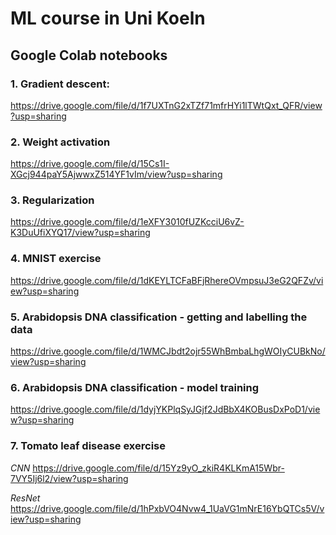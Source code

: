 # ML course in Uni Koeln

## Google Colab notebooks
### 1. Gradient descent:
https://drive.google.com/file/d/1f7UXTnG2xTZf71mfrHYi1lTWtQxt_QFR/view?usp=sharing

### 2. Weight activation
https://drive.google.com/file/d/15Cs1I-XGcj944paY5AjwwxZ514YF1vIm/view?usp=sharing

### 3. Regularization
https://drive.google.com/file/d/1eXFY3010fUZKcciU6vZ-K3DuUfiXYQ17/view?usp=sharing

### 4. MNIST exercise
https://drive.google.com/file/d/1dKEYLTCFaBFjRhereOVmpsuJ3eG2QFZv/view?usp=sharing

### 5. Arabidopsis DNA classification - getting and labelling the data
https://drive.google.com/file/d/1WMCJbdt2ojr55WhBmbaLhgWOIyCUBkNo/view?usp=sharing

### 6. Arabidopsis DNA classification - model training
https://drive.google.com/file/d/1dyjYKPlqSyJGjf2JdBbX4KOBusDxPoD1/view?usp=sharing

### 7. Tomato leaf disease exercise

*CNN*
https://drive.google.com/file/d/15Yz9yO_zkiR4KLKmA15Wbr-7VY5Ij6l2/view?usp=sharing

*ResNet*
https://drive.google.com/file/d/1hPxbVO4Nvw4_1UaVG1mNrE16YbQTCs5V/view?usp=sharing
